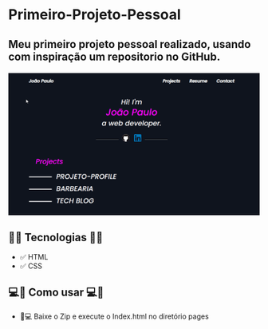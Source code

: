 # Primeiro-Projeto-Pessoal
<h2> Meu primeiro projeto pessoal realizado, usando com inspiração um repositorio no GitHub.</h2>

<div align ="center">
    <img src="/_images/SiteMy.gif" alt="Gif Do site">
</div>

<h2>🚀🚀 Tecnologias 🚀🚀</h2>

- ✅ HTML
- ✅ CSS

<h2> 💻📲 Como usar 💻📲 </h2>

- 📱💻 Baixe o Zip e execute o Index.html no diretório pages

